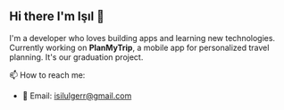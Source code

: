 ## Hi there I'm Işıl 👋

I'm a developer who loves building apps and learning new technologies. 
Currently working on **PlanMyTrip**, a mobile app for personalized travel planning. It's our graduation project.

📫 How to reach me: 
- 📧 Email: isilulgerr@gmail.com

